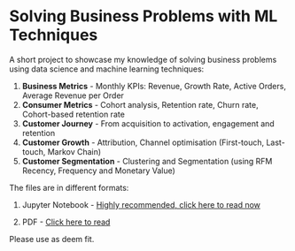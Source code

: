 # Solving Business Problems with ML Techniques

A short project to showcase my knowledge of solving business problems using data science and machine learning techniques:

1. **Business Metrics** - Monthly KPIs: Revenue, Growth Rate, Active Orders, Average Revenue per Order
2. **Consumer Metrics** - Cohort analysis, Retention rate, Churn rate, Cohort-based retention rate
3. **Customer Journey** - From acquisition to activation, engagement and retention
4. **Customer Growth** - Attribution, Channel optimisation (First-touch, Last-touch, Markov Chain) 
5. **Customer Segmentation** - Clustering and Segmentation (using RFM Recency, Frequency and Monetary Value)


The files are in different formats:

1. Jupyter Notebook - [Highly recommended, click here to read now](https://nbviewer.jupyter.org/github/neahyo/PreplyApplication/blob/main/files/Preply_Retail.ipynb)

2. PDF - [Click here to read](files/Preply_Retail.pdf)


Please use as deem fit.
